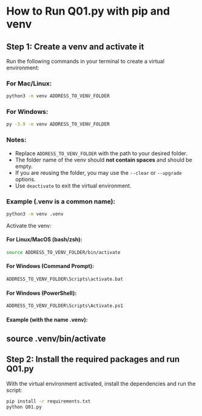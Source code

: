 # How to Run Q01.py with pip and venv

## Step 1: Create a venv and activate it
Run the following commands in your terminal to create a virtual environment:

### For Mac/Linux:
```bash
python3 -m venv ADDRESS_TO_VENV_FOLDER
```

### For Windows:
```bash
py -3.9 -m venv ADDRESS_TO_VENV_FOLDER
```

### Notes:
- Replace `ADDRESS_TO_VENV_FOLDER` with the path to your desired folder.
- The folder name of the venv should **not contain spaces** and should be empty.
- If you are reusing the folder, you may use the `--clear` or `--upgrade` options.
- Use `deactivate` to exit the virtual environment.

### Example (.venv is a common name):
```bash
python3 -m venv .venv
```

Activate the venv:

#### For Linux/MacOS (bash/zsh):
```bash
source ADDRESS_TO_VENV_FOLDER/bin/activate
```

#### For Windows (Command Prompt):
```bash
ADDRESS_TO_VENV_FOLDER\Scripts\activate.bat
```

#### For Windows (PowerShell):
```bash
ADDRESS_TO_VENV_FOLDER\Scripts\Activate.ps1
```
#### Example (with the name .venv):
source .venv/bin/activate
---

## Step 2: Install the required packages and run Q01.py
With the virtual environment activated, install the dependencies and run the script:

```bash
pip install -r requirements.txt
python Q01.py
```
